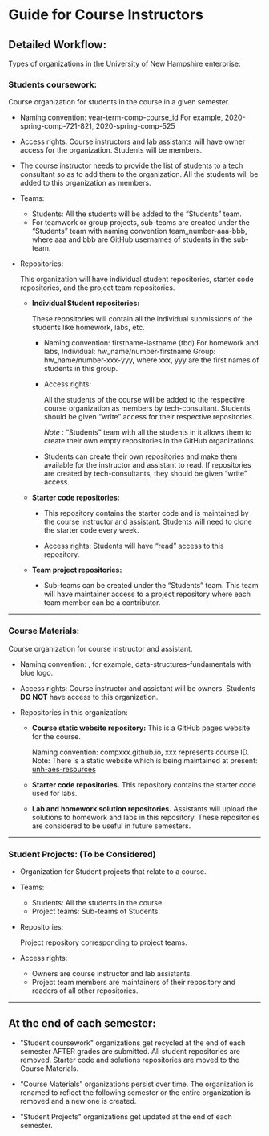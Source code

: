 # Guide for Course Instructors

## Detailed Workflow:
Types of organizations in the University of New Hampshire enterprise:


### **Students coursework:**  
Course organization for students in the course in a given semester.
- Naming convention:
  year-term-comp-course_id
  For example, 2020-spring-comp-721-821, 2020-spring-comp-525


- Access rights:
  Course instructors and lab assistants will have owner access for the organization. Students will be members.

- The course instructor needs to provide the list of students to a tech consultant so as to add them to the organization. All the students will be added to this organization as members.


- Teams:
  - Students: All the students will be added to the “Students” team.
  - For teamwork or group projects, sub-teams are created under the “Students” team with naming convention team_number-aaa-bbb, where aaa and bbb are GitHub usernames of students in the sub-team.


- Repositories:

  This organization will have individual student repositories, starter code repositories, and the project team repositories.

  - __Individual Student repositories:__

    These repositories will contain all the individual submissions of the students like homework, labs, etc.
    - Naming convention:
      firstname-lastname (tbd)
      For homework and labs,
        Individual: hw_name/number-firstname
        Group: hw_name/number-xxx-yyy, where xxx, yyy are the first names of students in this group.

    - Access rights:

      All the students of the course will be added to the respective course organization as members by tech-consultant. Students should be given “write” access for their respective repositories.

      *Note* : “Students” team with all the students in it allows them to create their own empty repositories in the GitHub organizations.


    - Students can create their own repositories and make them available for the instructor and assistant to read.  If repositories are created by tech-consultants, they should be given “write” access.

  - __Starter code repositories:__

    - This repository contains the starter code and is maintained by the course instructor and assistant. Students will need to clone the starter code every week.  

    - Access rights: Students will have “read” access to this repository.

  - __Team project repositories:__

    - Sub-teams can be created under the “Students” team. This team will have maintainer access to a project repository where each team member can be a contributor.

-----------------
### **Course Materials:**
Course organization for course instructor and assistant.

- Naming convention: <course name>, for example, data-structures-fundamentals with blue logo.


- Access rights: Course instructor and assistant will be owners. Students **DO NOT** have access to this organization.


- Repositories in this organization:

  - __Course static website repository:__
    This is a GitHub pages website for the course.

    Naming convention: compxxx.github.io, xxx represents course ID.
    Note: There is a static website which is being maintained at present: [unh-aes-resources](https://unh-aes-resources.github.io/)

  - __Starter code repositories.__
    This repository contains the starter code used for labs.


  - __Lab and homework solution repositories.__
    Assistants will upload the solutions to homework and labs in this repository. These repositories are considered to be useful in future semesters.
---------------

### **Student Projects:** (To be Considered)
- Organization for Student projects that relate to a course.

- Teams:
  - Students: All the students in the course.
  - Project teams: Sub-teams of Students.


- Repositories:

  Project repository corresponding to project teams.

- Access rights:
  - Owners are course instructor and lab assistants.
  - Project team members are maintainers of their repository and readers of all other repositories.

------------

## At the end of each semester:
- "Student coursework" organizations get recycled at the end of each semester AFTER grades are submitted.
  All student repositories are removed. Starter code and solutions repositories are moved to the Course Materials.

- “Course Materials” organizations persist over time.
  The organization is renamed to reflect the following semester or the entire organization is removed and a new one is created.

- "Student Projects" organizations get updated at the end of each semester.
